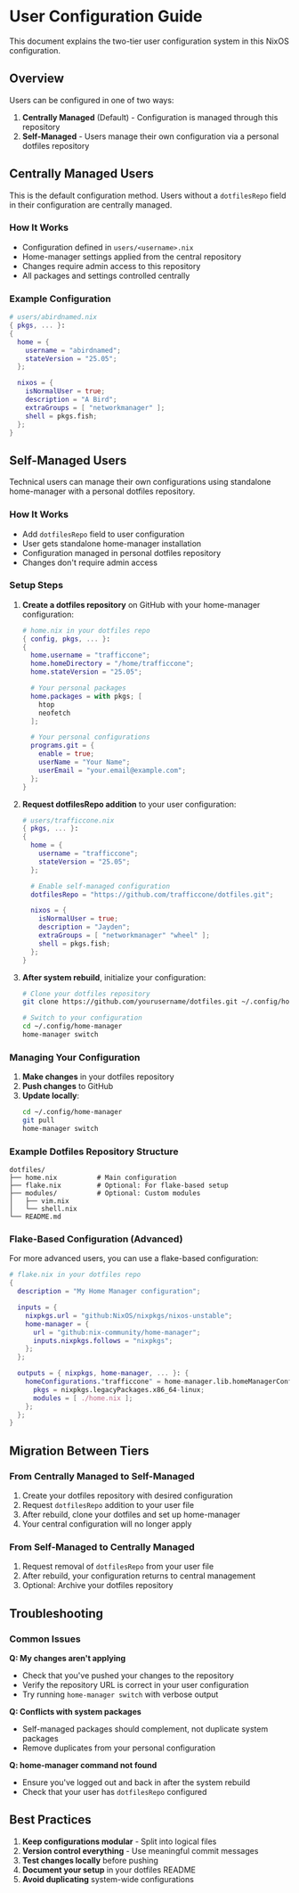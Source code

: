 # User Configuration Guide

This document explains the two-tier user configuration system in this NixOS configuration.

## Overview

Users can be configured in one of two ways:

1. **Centrally Managed** (Default) - Configuration is managed through this repository
2. **Self-Managed** - Users manage their own configuration via a personal dotfiles repository

## Centrally Managed Users

This is the default configuration method. Users without a `dotfilesRepo` field in their configuration are centrally managed.

### How It Works
- Configuration defined in `users/<username>.nix`
- Home-manager settings applied from the central repository
- Changes require admin access to this repository
- All packages and settings controlled centrally

### Example Configuration
```nix
# users/abirdnamed.nix
{ pkgs, ... }:
{
  home = {
    username = "abirdnamed";
    stateVersion = "25.05";
  };

  nixos = {
    isNormalUser = true;
    description = "A Bird";
    extraGroups = [ "networkmanager" ];
    shell = pkgs.fish;
  };
}
```

## Self-Managed Users

Technical users can manage their own configurations using standalone home-manager with a personal dotfiles repository.

### How It Works
- Add `dotfilesRepo` field to user configuration
- User gets standalone home-manager installation
- Configuration managed in personal dotfiles repository
- Changes don't require admin access

### Setup Steps

1. **Create a dotfiles repository** on GitHub with your home-manager configuration:
   ```nix
   # home.nix in your dotfiles repo
   { config, pkgs, ... }:
   {
     home.username = "trafficcone";
     home.homeDirectory = "/home/trafficcone";
     home.stateVersion = "25.05";

     # Your personal packages
     home.packages = with pkgs; [
       htop
       neofetch
     ];

     # Your personal configurations
     programs.git = {
       enable = true;
       userName = "Your Name";
       userEmail = "your.email@example.com";
     };
   }
   ```

2. **Request dotfilesRepo addition** to your user configuration:
   ```nix
   # users/trafficcone.nix
   { pkgs, ... }:
   {
     home = {
       username = "trafficcone";
       stateVersion = "25.05";
     };

     # Enable self-managed configuration
     dotfilesRepo = "https://github.com/trafficcone/dotfiles.git";

     nixos = {
       isNormalUser = true;
       description = "Jayden";
       extraGroups = [ "networkmanager" "wheel" ];
       shell = pkgs.fish;
     };
   }
   ```

3. **After system rebuild**, initialize your configuration:
   ```bash
   # Clone your dotfiles repository
   git clone https://github.com/yourusername/dotfiles.git ~/.config/home-manager

   # Switch to your configuration
   cd ~/.config/home-manager
   home-manager switch
   ```

### Managing Your Configuration

1. **Make changes** in your dotfiles repository
2. **Push changes** to GitHub
3. **Update locally**:
   ```bash
   cd ~/.config/home-manager
   git pull
   home-manager switch
   ```

### Example Dotfiles Repository Structure

```
dotfiles/
├── home.nix          # Main configuration
├── flake.nix         # Optional: For flake-based setup
├── modules/          # Optional: Custom modules
│   ├── vim.nix
│   └── shell.nix
└── README.md
```

### Flake-Based Configuration (Advanced)

For more advanced users, you can use a flake-based configuration:

```nix
# flake.nix in your dotfiles repo
{
  description = "My Home Manager configuration";

  inputs = {
    nixpkgs.url = "github:NixOS/nixpkgs/nixos-unstable";
    home-manager = {
      url = "github:nix-community/home-manager";
      inputs.nixpkgs.follows = "nixpkgs";
    };
  };

  outputs = { nixpkgs, home-manager, ... }: {
    homeConfigurations."trafficcone" = home-manager.lib.homeManagerConfiguration {
      pkgs = nixpkgs.legacyPackages.x86_64-linux;
      modules = [ ./home.nix ];
    };
  };
}
```

## Migration Between Tiers

### From Centrally Managed to Self-Managed

1. Create your dotfiles repository with desired configuration
2. Request `dotfilesRepo` addition to your user file
3. After rebuild, clone your dotfiles and set up home-manager
4. Your central configuration will no longer apply

### From Self-Managed to Centrally Managed

1. Request removal of `dotfilesRepo` from your user file
2. After rebuild, your configuration returns to central management
3. Optional: Archive your dotfiles repository

## Troubleshooting

### Common Issues

**Q: My changes aren't applying**
- Check that you've pushed your changes to the repository
- Verify the repository URL is correct in your user configuration
- Try running `home-manager switch` with verbose output

**Q: Conflicts with system packages**
- Self-managed packages should complement, not duplicate system packages
- Remove duplicates from your personal configuration

**Q: home-manager command not found**
- Ensure you've logged out and back in after the system rebuild
- Check that your user has `dotfilesRepo` configured

## Best Practices

1. **Keep configurations modular** - Split into logical files
2. **Version control everything** - Use meaningful commit messages
3. **Test changes locally** before pushing
4. **Document your setup** in your dotfiles README
5. **Avoid duplicating** system-wide configurations
